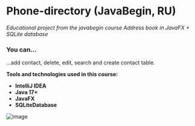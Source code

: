 # Phone-directory (JavaBegin, RU)

*Educational project from the javabegin course Address book in JavaFX + SQLite database*

### You can...

...add contact, delete, edit, search and create contact table.

**Tools and technologies used in this course:**

- **IntelliJ IDEA**
- **Java 17+**
- **JavaFX**
- **SQLiteDatabase**

![image](https://github.com/user-attachments/assets/ae4ec1e4-6725-475c-8e53-a2c4836f2650)

